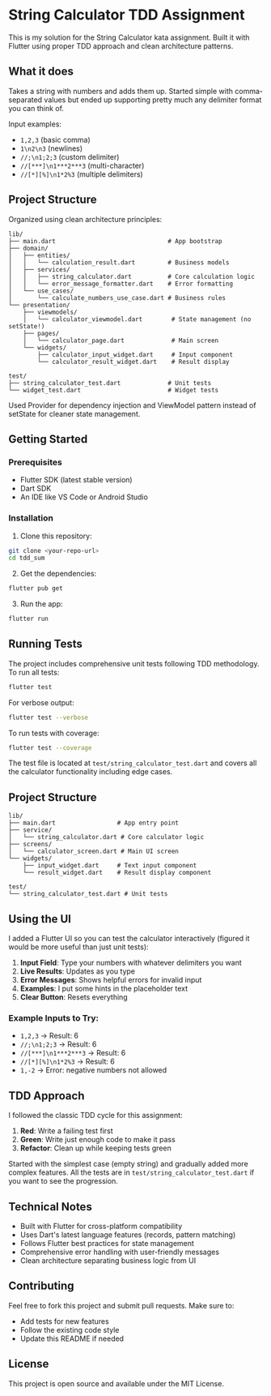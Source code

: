 # String Calculator TDD Assignment

This is my solution for the String Calculator kata assignment. Built it with Flutter using proper TDD approach and clean architecture patterns.

## What it does

Takes a string with numbers and adds them up. Started simple with comma-separated values but ended up supporting pretty much any delimiter format you can think of.

Input examples:
- `1,2,3` (basic comma)
- `1\n2\n3` (newlines)  
- `//;\n1;2;3` (custom delimiter)
- `//[***]\n1***2***3` (multi-character)
- `//[*][%]\n1*2%3` (multiple delimiters)

## Project Structure

Organized using clean architecture principles:

```
lib/
├── main.dart                               # App bootstrap
├── domain/
│   ├── entities/
│   │   └── calculation_result.dart         # Business models
│   ├── services/
│   │   ├── string_calculator.dart          # Core calculation logic
│   │   └── error_message_formatter.dart    # Error formatting
│   └── use_cases/
│       └── calculate_numbers_use_case.dart # Business rules
└── presentation/
    ├── viewmodels/
    │   └── calculator_viewmodel.dart        # State management (no setState!)
    ├── pages/
    │   └── calculator_page.dart             # Main screen
    └── widgets/
        ├── calculator_input_widget.dart     # Input component
        └── calculator_result_widget.dart    # Result display

test/
├── string_calculator_test.dart             # Unit tests
└── widget_test.dart                        # Widget tests
```

Used Provider for dependency injection and ViewModel pattern instead of setState for cleaner state management.

## Getting Started

### Prerequisites

- Flutter SDK (latest stable version)
- Dart SDK
- An IDE like VS Code or Android Studio

### Installation

1. Clone this repository:

```bash
git clone <your-repo-url>
cd tdd_sum
```

2. Get the dependencies:

```bash
flutter pub get
```

3. Run the app:

```bash
flutter run
```

## Running Tests

The project includes comprehensive unit tests following TDD methodology. To run all tests:

```bash
flutter test
```

For verbose output:

```bash
flutter test --verbose
```

To run tests with coverage:

```bash
flutter test --coverage
```

The test file is located at `test/string_calculator_test.dart` and covers all the calculator functionality including edge cases.

## Project Structure

```
lib/
├── main.dart                 # App entry point
├── service/
│   └── string_calculator.dart # Core calculator logic
├── screens/
│   └── calculator_screen.dart # Main UI screen
└── widgets/
    ├── input_widget.dart     # Text input component
    └── result_widget.dart    # Result display component

test/
└── string_calculator_test.dart # Unit tests
```

## Using the UI

I added a Flutter UI so you can test the calculator interactively (figured it would be more useful than just unit tests):

1. **Input Field**: Type your numbers with whatever delimiters you want
2. **Live Results**: Updates as you type
3. **Error Messages**: Shows helpful errors for invalid input
4. **Examples**: I put some hints in the placeholder text
5. **Clear Button**: Resets everything

### Example Inputs to Try:

- `1,2,3` → Result: 6
- `//;\n1;2;3` → Result: 6
- `//[***]\n1***2***3` → Result: 6
- `//[*][%]\n1*2%3` → Result: 6
- `1,-2` → Error: negative numbers not allowed

## TDD Approach

I followed the classic TDD cycle for this assignment:

1. **Red**: Write a failing test first
2. **Green**: Write just enough code to make it pass
3. **Refactor**: Clean up while keeping tests green

Started with the simplest case (empty string) and gradually added more complex features. All the tests are in `test/string_calculator_test.dart` if you want to see the progression.

## Technical Notes

- Built with Flutter for cross-platform compatibility
- Uses Dart's latest language features (records, pattern matching)
- Follows Flutter best practices for state management
- Comprehensive error handling with user-friendly messages
- Clean architecture separating business logic from UI

## Contributing

Feel free to fork this project and submit pull requests. Make sure to:

- Add tests for new features
- Follow the existing code style
- Update this README if needed

## License

This project is open source and available under the MIT License.
